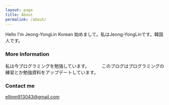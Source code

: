 ```yaml
---
layout: page
title: About
permalink: /about/
---
```


Hello I'm Jeong-YongLin Korean 
始めまして。私はJeong-YongLinです。韓国人です。

### More Information

私は今プログラミングを勉強しています。　　　
このブログはプログラミングの練習とか勉強資料をアップデートしています。

### Contact me

[ellinm913043@gmail.com](mailto:ellinm913043@gmail.com)
